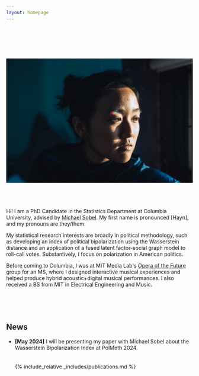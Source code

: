 ```yaml
---
layout: homepage
---
```

 <br> <br> <br>  <br>  <br>
![prof_pic](prof_pic.jpg)  
<br><br> <br> 

Hi! I am a PhD Candidate in the Statistics Department at Columbia University, advised by [Michael Sobel](https://scholar.google.com/citations?user=cuKCFmcAAAAJ&hl=en). My first name is pronounced [Hayn], and my pronouns are they/them.

My statistical research interests are broadly in political methodology, such as developing an index of political bipolarization using the Wasserstein distance and an application of a fused latent factor-social graph model to roll-call votes. Substantively, I focus on polarization in American politics.

Before coming to Columbia, I was at MIT Media Lab's [Opera of the Future](https://www.media.mit.edu/groups/opera-of-the-future/overview/) group for an MS, where I designed interactive musical experiences and helped produce hybrid acoustic+digital musical performances. I also received a BS from MIT in Electrical Engineering and Music.

 <br>  <br>  <br>

## News

- **[May 2024]** I will be presenting my paper with Michael Sobel about the Wasserstein Bipolarization Index at PolMeth 2024.
 <br> <br> <br>
{% include_relative _includes/publications.md %}

<!-- {% include_relative _includes/services.md %} -->

